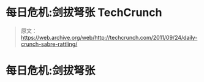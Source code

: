 # 每日危机:剑拔弩张 TechCrunch

> 原文：<https://web.archive.org/web/http://techcrunch.com/2011/09/24/daily-crunch-sabre-rattling/>

# 每日危机:剑拔弩张